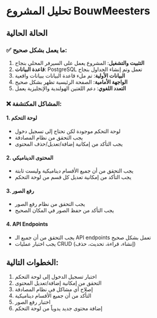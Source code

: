 # تحليل المشروع BouwMeesters

## الحالة الحالية

### ✅ ما يعمل بشكل صحيح:
1. **التثبيت والتشغيل**: المشروع يعمل على السيرفر المحلي بنجاح
2. **قاعدة البيانات**: PostgreSQL تعمل وتم إنشاء الجداول بنجاح
3. **البيانات الأولية**: تم ملء قاعدة البيانات ببيانات واقعية
4. **الواجهة الأمامية**: الصفحة الرئيسية تظهر بشكل صحيح
5. **التعدد اللغوي**: دعم اللغتين الهولندية والإنجليزية يعمل

### ❌ المشاكل المكتشفة:

#### 1. **لوحة التحكم**
- لوحة التحكم موجودة لكن تحتاج إلى تسجيل دخول
- يجب التحقق من نظام المصادقة
- يجب التأكد من إمكانية إضافة/تعديل/حذف المحتوى

#### 2. **المحتوى الديناميكي**
- يجب التحقق من أن جميع الأقسام ديناميكية وليست ثابتة
- يجب التأكد من إمكانية تعديل كل قسم من لوحة التحكم

#### 3. **رفع الصور**
- يجب التحقق من نظام رفع الصور
- يجب التأكد من حفظ الصور في المكان الصحيح

#### 4. **API Endpoints**
- يجب التحقق من أن جميع الـ API endpoints تعمل بشكل صحيح
- يجب اختبار عمليات CRUD (إنشاء، قراءة، تحديث، حذف)

## الخطوات التالية:

1. اختبار تسجيل الدخول إلى لوحة التحكم
2. التحقق من إمكانية إضافة/تعديل المحتوى
3. إصلاح أي مشاكل في نظام المصادقة
4. التأكد من أن جميع الأقسام ديناميكية
5. اختبار رفع الصور
6. إضافة محتوى جديد يدوياً من لوحة التحكم

